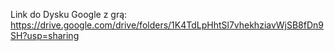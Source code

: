 Link do Dysku Google z grą: https://drive.google.com/drive/folders/1K4TdLpHhtSl7vhekhziavWjSB8fDn9SH?usp=sharing
